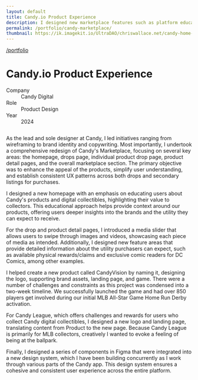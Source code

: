 ```yaml
---
layout: default
title: Candy.io Product Experience
description: I designed new marketplace features such as platform education, drops, cards, and checkout, focusing on clearly showcasing Candy's innovative products.
permalink: /portfolio/candy-marketplace/
thumbnail: https://ik.imagekit.io/UltraDAO/chriswallace.net/candy-home-thumb.png
---
```


<div class="content-container mt-2">
  <a class="back fade-in-element" href="/portfolio">/portfolio</a>
  <h1 class="fade-in-element mb-3">Candy.io Product Experience</h1>
</div>

<div class="content-container mb-8">
  <dl class="project-list fade-in-element">
    <div>
      <dt>Company</dt>
      <dd>Candy Digital</dd>
    </div>
    <div>
      <dt>Role</dt>
      <dd>Product Design</dd>
    </div>
    <div>
      <dt>Year</dt>
      <dd>2024</dd>
    </div>
  </dl>
</div>

<div class="content-container-wo">
      <img src="https://ik.imagekit.io/UltraDAO/chriswallace.net/5.slide.png?tr=w-2500,f-auto" srcset="https://ik.imagekit.io/UltraDAO/chriswallace.net/5.slide.png?tr=w-400,f-auto 400w, https://ik.imagekit.io/UltraDAO/chriswallace.net/5.slide.png?tr=w-800,f-auto 800w, https://ik.imagekit.io/UltraDAO/chriswallace.net/5.slide.png?tr=w-1200,f-auto 1200w, https://ik.imagekit.io/UltraDAO/chriswallace.net/5.slide.png?tr=w-1600,f-auto 1600w, https://ik.imagekit.io/UltraDAO/chriswallace.net/5.slide.png?tr=w-2500,f-auto 2500w" sizes="100vw" class="w-full block mb-12" alt="" loading="lazy">
</div>

<div class="content-container">
  <p>As the lead and sole designer at Candy, I led initiatives ranging from wireframing to brand identity and copywriting. Most importantly, I undertook a comprehensive redesign of Candy's Marketplace, focusing on several key areas: the homepage, drops page, individual product drop page, product detail pages, and the overall marketplace section. The primary objective was to enhance the appeal of the products, simplify user understanding, and establish consistent UX patterns across both drops and secondary listings for purchases.</p>

  <p>I designed a new homepage with an emphasis on educating users about Candy's products and digital collectibles, highlighting their value to collectors. This educational approach helps provide context around our products, offering users deeper insights into the brands and the utility they can expect to receive.</p>

  <p>For the drop and product detail pages, I introduced a media slider that allows users to swipe through images and videos, showcasing each piece of media as intended. Additionally, I designed new feature areas that provide detailed information about the utility purchasers can expect, such as available physical rewards/claims and exclusive comic readers for DC Comics, among other examples.</p>

  <p>I helped create a new product called CandyVision by naming it, designing the logo, supporting brand assets, landing page, and game. There were a number of challenges and constraints as this project was condensed into a two-week timeline. We successfully launched the game and had over 850 players get involved during our initial MLB All-Star Game Home Run Derby activation.</p>

  <p>For Candy League, which offers challenges and rewards for users who collect Candy digital collectibles, I designed a new logo and landing page, translating content from Product to the new page. Because Candy League is primarily for MLB collectors, creatively I wanted to evoke a feeling of being at the ballpark.</p>

  <p>Finally, I designed a series of components in Figma that were integrated into a new design system, which I have been building concurrently as I work through various parts of the Candy app. This design system ensures a cohesive and consistent user experience across the entire platform.</p>

</div>


  <div class="content-container-wo">
      <img src="https://ik.imagekit.io/UltraDAO/chriswallace.net/1.slide.png?tr=w-2500,f-auto" srcset="https://ik.imagekit.io/UltraDAO/chriswallace.net/1.slide.png?tr=w-400,f-auto 400w, https://ik.imagekit.io/UltraDAO/chriswallace.net/1.slide.png?tr=w-800,f-auto 800w, https://ik.imagekit.io/UltraDAO/chriswallace.net/1.slide.png?tr=w-1200,f-auto 1200w, https://ik.imagekit.io/UltraDAO/chriswallace.net/1.slide.png?tr=w-1600,f-auto 1600w, https://ik.imagekit.io/UltraDAO/chriswallace.net/1.slide.png?tr=w-2500,f-auto 2500w" sizes="100vw" class="w-full block mb-1.5" alt="" loading="lazy">
      <img src="https://ik.imagekit.io/UltraDAO/chriswallace.net/2.slide.png?tr=w-2500,f-auto" srcset="https://ik.imagekit.io/UltraDAO/chriswallace.net/2.slide.png?tr=w-400,f-auto 400w, https://ik.imagekit.io/UltraDAO/chriswallace.net/2.slide.png?tr=w-800,f-auto 800w, https://ik.imagekit.io/UltraDAO/chriswallace.net/2.slide.png?tr=w-1200,f-auto 1200w, https://ik.imagekit.io/UltraDAO/chriswallace.net/2.slide.png?tr=w-1600,f-auto 1600w, https://ik.imagekit.io/UltraDAO/chriswallace.net/2.slide.png?tr=w-2500,f-auto 2500w" sizes="100vw" class="w-full block mb-1.5" alt="" loading="lazy">
      <img src="https://ik.imagekit.io/UltraDAO/chriswallace.net/3.slide.png?tr=w-2500,f-auto" srcset="https://ik.imagekit.io/UltraDAO/chriswallace.net/3.slide.png?tr=w-400,f-auto 400w, https://ik.imagekit.io/UltraDAO/chriswallace.net/3.slide.png?tr=w-800,f-auto 800w, https://ik.imagekit.io/UltraDAO/chriswallace.net/3.slide.png?tr=w-1200,f-auto 1200w, https://ik.imagekit.io/UltraDAO/chriswallace.net/3.slide.png?tr=w-1600,f-auto 1600w, https://ik.imagekit.io/UltraDAO/chriswallace.net/3.slide.png?tr=w-2500,f-auto 2500w" sizes="100vw" class="w-full block mb-1.5" alt="" loading="lazy">
      <img src="https://ik.imagekit.io/UltraDAO/chriswallace.net/4.slide.png?tr=w-2500,f-auto" srcset="https://ik.imagekit.io/UltraDAO/chriswallace.net/4.slide.png?tr=w-400,f-auto 400w, https://ik.imagekit.io/UltraDAO/chriswallace.net/4.slide.png?tr=w-800,f-auto 800w, https://ik.imagekit.io/UltraDAO/chriswallace.net/4.slide.png?tr=w-1200,f-auto 1200w, https://ik.imagekit.io/UltraDAO/chriswallace.net/4.slide.png?tr=w-1600,f-auto 1600w, https://ik.imagekit.io/UltraDAO/chriswallace.net/4.slide.png?tr=w-2500,f-auto 2500w" sizes="100vw" class="w-full block mb-1.5" alt="" loading="lazy">
      <img src="https://ik.imagekit.io/UltraDAO/chriswallace.net/6.slide.png?tr=w-2500,f-auto" srcset="https://ik.imagekit.io/UltraDAO/chriswallace.net/6.slide.png?tr=w-400,f-auto 400w, https://ik.imagekit.io/UltraDAO/chriswallace.net/6.slide.png?tr=w-800,f-auto 800w, https://ik.imagekit.io/UltraDAO/chriswallace.net/6.slide.png?tr=w-1200,f-auto 1200w, https://ik.imagekit.io/UltraDAO/chriswallace.net/6.slide.png?tr=w-1600,f-auto 1600w, https://ik.imagekit.io/UltraDAO/chriswallace.net/6.slide.png?tr=w-2500,f-auto 2500w" sizes="100vw" class="w-full block mb-1.5" alt="" loading="lazy">
      <img src="https://ik.imagekit.io/UltraDAO/chriswallace.net/7.slide.png?tr=w-2500,f-auto" srcset="https://ik.imagekit.io/UltraDAO/chriswallace.net/7.slide.png?tr=w-400,f-auto 400w, https://ik.imagekit.io/UltraDAO/chriswallace.net/7.slide.png?tr=w-800,f-auto 800w, https://ik.imagekit.io/UltraDAO/chriswallace.net/7.slide.png?tr=w-1200,f-auto 1200w, https://ik.imagekit.io/UltraDAO/chriswallace.net/7.slide.png?tr=w-1600,f-auto 1600w, https://ik.imagekit.io/UltraDAO/chriswallace.net/7.slide.png?tr=w-2500,f-auto 2500w" sizes="100vw" class="w-full block mb-1.5" alt="" loading="lazy">
      <img src="https://ik.imagekit.io/UltraDAO/chriswallace.net/8.slide.png?tr=w-2500,f-auto" srcset="https://ik.imagekit.io/UltraDAO/chriswallace.net/8.slide.png?tr=w-400,f-auto 400w, https://ik.imagekit.io/UltraDAO/chriswallace.net/8.slide.png?tr=w-800,f-auto 800w, https://ik.imagekit.io/UltraDAO/chriswallace.net/8.slide.png?tr=w-1200,f-auto 1200w, https://ik.imagekit.io/UltraDAO/chriswallace.net/8.slide.png?tr=w-1600,f-auto 1600w, https://ik.imagekit.io/UltraDAO/chriswallace.net/8.slide.png?tr=w-2500,f-auto 2500w" sizes="100vw" class="w-full block mb-1.5" alt="" loading="lazy">
      <img src="https://ik.imagekit.io/UltraDAO/chriswallace.net/9.slide.png?tr=w-2500,f-auto" srcset="https://ik.imagekit.io/UltraDAO/chriswallace.net/9.slide.png?tr=w-400,f-auto 400w, https://ik.imagekit.io/UltraDAO/chriswallace.net/9.slide.png?tr=w-800,f-auto 800w, https://ik.imagekit.io/UltraDAO/chriswallace.net/9.slide.png?tr=w-1200,f-auto 1200w, https://ik.imagekit.io/UltraDAO/chriswallace.net/9.slide.png?tr=w-1600,f-auto 1600w, https://ik.imagekit.io/UltraDAO/chriswallace.net/9.slide.png?tr=w-2500,f-auto 2500w" sizes="100vw" class="w-full block mb-1.5" alt="" loading="lazy">
      <img src="https://ik.imagekit.io/UltraDAO/chriswallace.net/10.slide.png?tr=w-2500,f-auto" srcset="https://ik.imagekit.io/UltraDAO/chriswallace.net/10.slide.png?tr=w-400,f-auto 400w, https://ik.imagekit.io/UltraDAO/chriswallace.net/10.slide.png?tr=w-800,f-auto 800w, https://ik.imagekit.io/UltraDAO/chriswallace.net/10.slide.png?tr=w-1200,f-auto 1200w, https://ik.imagekit.io/UltraDAO/chriswallace.net/10.slide.png?tr=w-1600,f-auto 1600w, https://ik.imagekit.io/UltraDAO/chriswallace.net/10.slide.png?tr=w-2500,f-auto 2500w" sizes="100vw" class="w-full block mb-1.5" alt="" loading="lazy">
      <img src="https://ik.imagekit.io/UltraDAO/chriswallace.net/11.slide.png?tr=w-2500,f-auto" srcset="https://ik.imagekit.io/UltraDAO/chriswallace.net/11.slide.png?tr=w-400,f-auto 400w, https://ik.imagekit.io/UltraDAO/chriswallace.net/11.slide.png?tr=w-800,f-auto 800w, https://ik.imagekit.io/UltraDAO/chriswallace.net/11.slide.png?tr=w-1200,f-auto 1200w, https://ik.imagekit.io/UltraDAO/chriswallace.net/11.slide.png?tr=w-1600,f-auto 1600w, https://ik.imagekit.io/UltraDAO/chriswallace.net/11.slide.png?tr=w-2500,f-auto 2500w" sizes="100vw" class="w-full block mb-1.5" alt="" loading="lazy">
      <img src="https://ik.imagekit.io/UltraDAO/chriswallace.net/14.slide.png?tr=w-2500,f-auto" srcset="https://ik.imagekit.io/UltraDAO/chriswallace.net/14.slide.png?tr=w-400,f-auto 400w, https://ik.imagekit.io/UltraDAO/chriswallace.net/14.slide.png?tr=w-800,f-auto 800w, https://ik.imagekit.io/UltraDAO/chriswallace.net/14.slide.png?tr=w-1200,f-auto 1200w, https://ik.imagekit.io/UltraDAO/chriswallace.net/14.slide.png?tr=w-1600,f-auto 1600w, https://ik.imagekit.io/UltraDAO/chriswallace.net/14.slide.png?tr=w-2500,f-auto 2500w" sizes="100vw" class="w-full block mb-1.5" alt="" loading="lazy">
      <img src="https://ik.imagekit.io/UltraDAO/chriswallace.net/12.slide.png?tr=w-2500,f-auto" srcset="https://ik.imagekit.io/UltraDAO/chriswallace.net/12.slide.png?tr=w-400,f-auto 400w, https://ik.imagekit.io/UltraDAO/chriswallace.net/12.slide.png?tr=w-800,f-auto 800w, https://ik.imagekit.io/UltraDAO/chriswallace.net/12.slide.png?tr=w-1200,f-auto 1200w, https://ik.imagekit.io/UltraDAO/chriswallace.net/12.slide.png?tr=w-1600,f-auto 1600w, https://ik.imagekit.io/UltraDAO/chriswallace.net/12.slide.png?tr=w-2500,f-auto 2500w" sizes="100vw" class="w-full block mb-1.5" alt="" loading="lazy">
      <img src="https://ik.imagekit.io/UltraDAO/chriswallace.net/13.slide.png?tr=w-2500,f-auto" srcset="https://ik.imagekit.io/UltraDAO/chriswallace.net/13.slide.png?tr=w-400,f-auto 400w, https://ik.imagekit.io/UltraDAO/chriswallace.net/13.slide.png?tr=w-800,f-auto 800w, https://ik.imagekit.io/UltraDAO/chriswallace.net/13.slide.png?tr=w-1200,f-auto 1200w, https://ik.imagekit.io/UltraDAO/chriswallace.net/13.slide.png?tr=w-1600,f-auto 1600w, https://ik.imagekit.io/UltraDAO/chriswallace.net/13.slide.png?tr=w-2500,f-auto 2500w" sizes="100vw" class="w-full block mb-1.5" alt="" loading="lazy">
      <img src="https://ik.imagekit.io/UltraDAO/chriswallace.net/15.slide.png?tr=w-2500,f-auto" srcset="https://ik.imagekit.io/UltraDAO/chriswallace.net/15.slide.png?tr=w-400,f-auto 400w, https://ik.imagekit.io/UltraDAO/chriswallace.net/15.slide.png?tr=w-800,f-auto 800w, https://ik.imagekit.io/UltraDAO/chriswallace.net/15.slide.png?tr=w-1200,f-auto 1200w, https://ik.imagekit.io/UltraDAO/chriswallace.net/15.slide.png?tr=w-1600,f-auto 1600w, https://ik.imagekit.io/UltraDAO/chriswallace.net/15.slide.png?tr=w-2500,f-auto 2500w" sizes="100vw" class="w-full block mb-1.5" alt="" loading="lazy">
  </div>